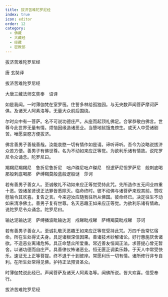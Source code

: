 ```yaml
---
title: 拔济苦难陀罗尼经
index: true
icon: editor
order: 12
category:
  - 佛藏
  - 大藏经
  - 经藏
  - 密教部
---
```


  拔济苦难陀罗尼经  

唐 玄奘译  

拔济苦难陀罗尼经  

大唐三藏法师玄奘奉　诏译  

如是我闻。一时薄伽梵在室罗筏。住誓多林给孤独园。与无央数声闻菩萨摩诃萨俱。及诸天人阿素洛等。无量大众前后围绕。  

尔时众中有一菩萨。名不可说功德庄严。从座而起顶礼佛足。合掌恭敬白佛言。世尊今此世界无量有情。烦恼因缘造诸恶业。当堕地狱饿鬼傍生。或天人中受诸剧苦。唯愿哀愍方便拔济。  

佛言善男子善哉善哉。汝能哀愍一切有情作如是请。谛听谛听。吾今为汝略说拔济众苦方便。善男子有佛世尊。名为不动如来应正等觉。为欲利乐诸有情故。说陀罗尼令众诵念。陀罗尼曰。  

羯羯尼羯羯尼　鲁折尼鲁折尼　咄卢磔尼咄卢磔尼　怛逻萨尼怛罗萨尼　般刺底喝那般刺底喝那　萨缚羯莫般蓝般逻般谜　莎诃  

若有善男子善女人。至诚敬礼不动如来应正等觉受持此咒。先所造作五无间业四重十恶。毁诸圣贤谤正法罪皆悉除灭。临命终时。彼不动佛与诸菩萨来现其前。赞叹慰喻令其欢喜。复告之言。今来迎汝应随我往所从佛国。彼命终已。决定往生不动如来清净佛土。善男子复有世尊。名灭恶趣王如来应正等觉。为欲利乐诸有情故。说陀罗尼令众诵念。陀罗尼曰。  

输达泥输达泥　萨缚播波毗输达泥　戍睇毗戍睇　萨缚羯莫毗戍睇　莎诃  

若有善男子善女人。至诚礼敬灭恶趣王如来应正等觉受持此咒。万四千劫常忆宿命。所在生处得丈夫身。具足诸根深信因果。善诸技术妙解诸论。好行惠施厌舍诸欲。不造恶业离诸危怖。具正命慧众所爱重。常近善友恒闻正法。求菩提心曾无暂舍。以诸功德而自庄严。具善律仪怖诸恶业。恒无匮乏调柔乐静。于天人中常受快乐。速证无上正等菩提。终不退于十到彼岸。常愿利乐一切有情。诸所修行非专自利。在所生处常得见佛。护持正法预贤圣众。  

时薄伽梵说此经已。声闻菩萨及诸天人阿素洛等。闻佛所说。皆大欢喜。信受奉行。  

拔济苦难陀罗尼经  

